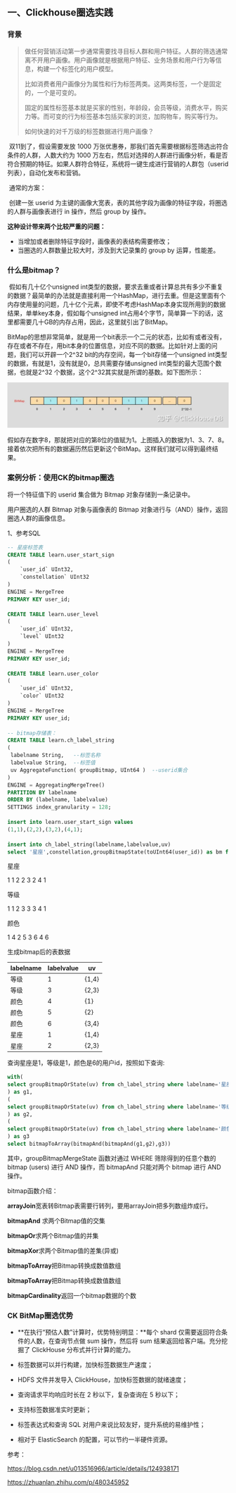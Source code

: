 

## 一、Clickhouse圈选实践

### 背景

> ​	做任何营销活动第一步通常需要找寻目标人群和用户特征。人群的筛选通常离不开用户画像。用户画像就是根据用户特征、业务场景和用户行为等信息，构建一个标签化的用户模型。
>
> ​	比如消费者用户画像分为属性和行为标签两类。这两类标签，一个是固定的，一个是可变的。
>
> ​	固定的属性标签基本就是买家的性别，年龄段，会员等级，消费水平，购买力等。而可变的行为标签基本包括买家的浏览，加购物车，购买等行为。
>
> 如何快速的对千万级的标签数据进行用户画像？



​	双11到了，假设需要发放 1000 万张优惠券，那我们首先需要根据标签筛选出符合条件的人群，人数大约为 1000 万左右，然后对选择的人群进行画像分析，看是否符合预期的特征。如果人群符合特征，系统将一键生成进行营销的人群包（userid 列表），自动化发布和营销。

​	通常的方案：

​	创建一张 userid 为主键的画像大宽表，表的其他字段为画像的特征字段，将圈选的人群与画像表进行 in 操作，然后 group by 操作。

**这种设计带来两个比较严重的问题：**

- 当增加或者删除特征字段时，画像表的表结构需要修改；
- 当圈选的人群数量比较大时，涉及到大记录集的 group by 运算，性能差。



### 什么是bitmap？

​	假如有几十亿个unsigned int类型的数据，要求去重或者计算总共有多少不重复的数据？最简单的办法就是直接利用一个HashMap，进行去重。但是这里面有个内存使用量的问题，几十亿个元素，即使不考虑HashMap本身实现所用到的数据结果，单单key本身，假如每个unsigned int占用4个字节，简单算一下的话，这里都需要几十GB的内存占用，因此，这里就引出了BitMap。

​	BitMap的思想非常简单，就是用一个bit表示一个二元的状态，比如有或者没有，存在或者不存在，用bit本身的位置信息，对应不同的数据。比如针对上面的问题，我们可以开辟一个2^32 bit的内存空间，每一个bit存储一个unsigned int类型的数据，有就是1，没有就是0，总共需要存储unsigned int类型的最大范围个数据，也就是2^32 个数据，这个2^32其实就是所谓的基数。如下图所示：

![img](img/v2-e22cbf2a63970ffe004f868a7040052a_720w.webp)

​	假如存在数字8，那就把对应的第8位的值赋为1。上图插入的数据为1、3、7、8。接着依次把所有的数据遍历然后更新这个BitMap。这样我们就可以得到最终结果。

### 案例分析：使用CK的bitmap圈选

将一个特征值下的 userid 集合做为 Bitmap 对象存储到一条记录中。

用户圈选的人群 Bitmap 对象与画像表的 Bitmap 对象进行与（AND）操作，返回圈选人群的画像信息。

1、参考SQL

```sql
-- 星座标签表
CREATE TABLE learn.user_start_sign
(
    `user_id` UInt32,
    `constellation` UInt32
)
ENGINE = MergeTree
PRIMARY KEY user_id;

CREATE TABLE learn.user_level
(
    `user_id` UInt32,
    `level` UInt32
)
ENGINE = MergeTree
PRIMARY KEY user_id;

CREATE TABLE learn.user_color
(
    `user_id` UInt32,
    `color` UInt32
)
ENGINE = MergeTree
PRIMARY KEY user_id;

-- bitmap存储表：
CREATE TABLE learn.ch_label_string
(
 labelname String,   --标签名称
 labelvalue String,  --标签值
 uv AggregateFunction( groupBitmap, UInt64 )  --userid集合
)
ENGINE = AggregatingMergeTree()
PARTITION BY labelname
ORDER BY (labelname, labelvalue)
SETTINGS index_granularity = 128;

insert into learn.user_start_sign values
(1,1),(2,2),(3,2),(4,1);

insert into ch_label_string(labelname,labelvalue,uv)
select '星座',constellation,groupBitmapState(toUInt64(user_id)) as bm from my_resource.lable_one group by constellation;
```

星座

1   1
2   2
3   2
4   1

等级

1   1
2   3
3   3
4   1

颜色

1   4
2   5
3   6
4   6

生成bitmap后的表数据

| labelname | labelvalue | uv    |
| --------- | ---------- | ----- |
| 等级      | 1          | {1,4} |
| 等级      | 3          | {2,3} |
| 颜色      | 4          | {1}   |
| 颜色      | 5          | {2}   |
| 颜色      | 6          | {3,4} |
| 星座      | 1          | {1,4} |
| 星座      | 2          | {2,3} |

查询星座是1，等级是1，颜色是6的用户id，按照如下查询:

```sql
with(
select groupBitmapOrState(uv) from ch_label_string where labelname='星座' and labelvalue='1'
) as g1,
(
select groupBitmapOrState(uv) from ch_label_string where labelname='等级' and labelvalue='1'
) as g2,
(
select groupBitmapOrState(uv) from ch_label_string where labelname='颜色' and labelvalue='6'
) as g3
select bitmapToArray(bitmapAnd(bitmapAnd(g1,g2),g3))
```

其中，groupBitmapMergeState 函数对通过 WHERE 筛除得到的任意个数的 bitmap (users) 进行 AND 操作，而 bitmapAnd 只能对两个 bitmap 进行 AND 操作。



bitmap函数介绍：

**arrayJoin**宽表转Bitmap表需要行转列，要用arrayJoin把多列数组炸成行。

**bitmapAnd** 求两个Bitmap值的交集

**bitmapOr**求两个Bitmap值的并集

**bitmapXor**求两个Bitmap值的差集(异或)

**bitmapToArray**把Bitmap转换成数值数组

**bitmapToArray**把Bitmap转换成数值数组

**bitmapCardinality**返回一个bitmap数据的个数



### CK BitMap圈选优势

- **在执行“预估人数”计算时，优势特别明显：**每个 shard 仅需要返回符合条件的人数，在查询节点做 sum 操作，然后将 sum 结果返回给客户端。充分挖掘了 ClickHouse 分布式并行计算的能力。

- 标签数据可以并行构建，加快标签数据生产速度；
- HDFS 文件并发导入 ClickHouse，加快标签数据的就绪速度；
- 查询请求平均响应时长在 2 秒以下，复杂查询在 5 秒以下；
- 支持标签数据准实时更新；
- 标签表达式和查询 SQL 对用户来说比较友好，提升系统的易维护性；
- 相对于 ElasticSearch 的配置，可以节约一半硬件资源。





参考：

https://blog.csdn.net/u013516966/article/details/124938171

https://zhuanlan.zhihu.com/p/480345952

